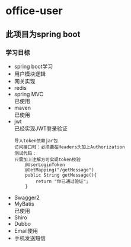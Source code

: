 # office-user
## 此项目为spring boot
### 学习目标
- spring boot学习
- 用户模块逻辑
- 网关实现
- redis
- spring MVC  
    已使用
- maven  
    已使用
- jwt  
    已经实现JWT登录验证
    ```
    导入token依赖jar包
    访问接口时：必须要在Headers头加上Authorization
    测试代码：
    只需加上注解方可实现token校验
        @UserLoginToken
        @GetMapping("/getMessage")
        public String getMessage(){
            return "你已通过验证";
        }
    ```
- Swagger2
- MyBatis  
    已使用
- Shiro
- Dubbo
- Email使用
- 手机发送短信

